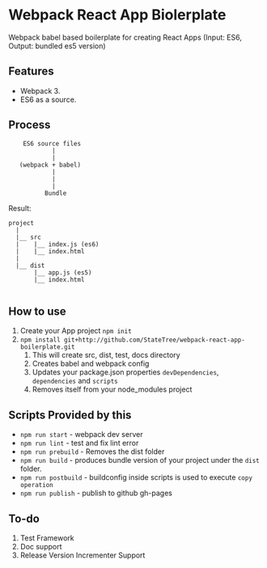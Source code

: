 # Webpack React App Biolerplate

Webpack babel based boilerplate for creating React Apps (Input: ES6, Output: bundled es5 version)

## Features

* Webpack 3.
* ES6 as a source.

## Process

```
	ES6 source files
            |
            |
   (webpack + babel)
            |
            |
            |
          Bundle
```

Result:

```
project
  |
  |__ src
  |    |__ index.js (es6)
  |    |__ index.html
  |
  |__ dist
       |__ app.js (es5)
       |__ index.html
  

```

## How to use

1. Create your App project `npm init`
2. `npm install git+http://github.com/StateTree/webpack-react-app-boilerplate.git`
	1. This will create src, dist, test, docs directory
	2. Creates babel and webpack config
	3. Updates your package.json properties `devDependencies`, `dependencies` and `scripts`
	4. Removes itself from your node_modules project


## Scripts Provided by this

* `npm run start` - webpack dev server
* `npm run lint` - test and fix lint error
* `npm run prebuild` - Removes the dist folder
* `npm run build` - produces bundle version of your project under the `dist` folder.
* `npm run postbuild` - buildconfig inside scripts is used to execute `copy operation`
* `npm run publish` -  publish to github gh-pages

## To-do
1. Test Framework
2. Doc support
3. Release Version Incrementer Support

